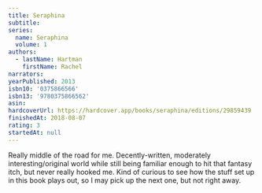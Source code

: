 ```yaml
---
title: Seraphina
subtitle:
series:
  name: Seraphina
  volume: 1
authors:
  - lastName: Hartman
    firstName: Rachel
narrators:
yearPublished: 2013
isbn10: '0375866566'
isbn13: '9780375866562'
asin:
hardcoverUrl: https://hardcover.app/books/seraphina/editions/29859439
finishedAt: 2018-08-07
rating: 3
startedAt: null
---
```


Really middle of the road for me. Decently-written, moderately interesting/original world while still being familiar enough to hit that fantasy itch, but never really hooked me. Kind of curious to see how the stuff set up in this book plays out, so I may pick up the next one, but not right away.
